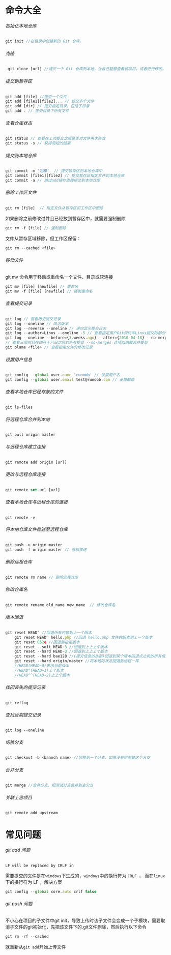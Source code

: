 # 命令大全

###### 初始化本地仓库

```js
git init //在目录中创建新的 Git 仓库。
```

###### 克隆

```js
 git clone [url] //拷贝一个 Git 仓库到本地，让自己能够查看该项目，或者进行修改。
```

###### 提交到暂存区

```js
git add [file] //提交一个文件
git add [file1][file2]... // 提交多个文件
git add [dir] // 提交指定目录，包括子目录
git add . // 提交目录下所有文件
```

###### 查看仓库状态

```js
git status // 查看在上次提交之后是否对文件再次修改
git status -s // 获得简短的结果
```

###### 提交到本地仓库

```js
git commit -m '注释'  // 提交暂存区到本地仓库中
git commit [file1][file2] // 提交暂存区指定文件到本地仓库
git commit -a // 跳过add操作直接提交到本地仓库
```

###### 删除工作区文件

```js
git rm [file]  // 指定文件从暂存区和工作区中删除
```

如果删除之前修改过并且已经放到暂存区中，就需要强制删除

```js
git rm -f [file] // 强制删除
```

文件从暂存区域移除，但工作区保留：

```js
git rm --cached <file>
```

###### 移动文件

git mv 命令用于移动或重命名一个文件、目录或软连接

```js
git mv [file] [newfile] // 重命名
git mv -f [file] [newfile] // 强制重命名
```

###### 查看提交记录

```js
git log // 查看历史提交记录
git log --oneline // 简洁版本
git log --reverse --oneline // 逆向显示提交日志
git log --author=Linus --oneline -5 // 查看指定用户Git源码中Linus提交的部分
git log --oneline --before={3.weeks.ago} --after={2010-04-18} --no-merges
// 查看三周前且在四月十八日之后的所有提交 --no-merges 选项以隐藏合并提交
git blame <file> // 查看指定文件的修改记录
```



###### 设置用户信息

```js
git config --global user.name 'runoob' // 设置用户名
git config --global user.email test@runoob.com // 设置邮箱
```

###### 查看本地仓库已经存放的文件

```
git ls-files
```

###### 将远程仓库合并到本地

```
git pull origin master 
```

###### 与远程仓库建立连接

```js
git remote add origin [url]
```

###### 更改与远程仓库连接

```js
git remote set-url [url]
```



###### 查看本地仓库与远程仓库的连接

```
git remote -v
```

###### 将本地仓库文件推送至远程仓库

```js
git push -u origin master
git push -f origin master // 强制推送
```

###### 删除远程仓库

```js
git remote rm name // 删除远程仓库
```

###### 修改仓库名

```js
git remote rename old_name new_name  // 修改仓库名
```

###### 版本回退

```js
git reset HEAD^ //回退所有内容到上一个版本
	git reset HEAD^ hello.php //回退 hello.php 文件的版本到上一个版本
	git reset 052e //回退到指定版本
	git reset --soft HEAD~3 //回退到上上上个版本
	git reset --hard HEAD~3 //回退到上上上个版本
	git reset --hard bae128 //(提交信息的头部)回退到某个版本回退点之前的所有信息
	git reset --hard origin/master //将本地的状态回退到远程一样
	//HEAD(HEAD~0)表示当前版本
	//HEAD^(HEAD~1)上个版本
	//HEAD^^(HEAD~2)上上个版本
```

###### 找回丢失的提交记录

```
git reflog
```

###### 查找近期提交记录

```
git log --oneline
```

###### 切换分支

```js
git checkout -b <baanch name> //切换到一个分支，如果没有则创建这个分支
```

###### 合并分支

```js
git merge //合并分支，把测试分支合并到主分支
```

###### 关联上游项目

```
git remote add upstream
```

# 常见问题

###### git add 问题

`LF will be replaced by CRLF in `

需要提交的文件是在`windows`下生成的，`windows`中的换行符为 `CRLF `， 而在`linux`下的换行符为 LF ，解决方案

```js
git config --global core.auto crlf false
```

###### git push 问题

不小心在项目的子文件中git init，导致上传时该子文件会变成一个子模块，需要取消子文件的git初始化，先把该文件下的.git文件删除，然后执行以下命令

```js
git rm -rf --cached
```

就重新从`git add`开始上传文件
